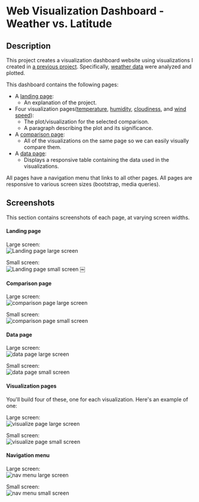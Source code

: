 # Web Visualization Dashboard - Weather vs. Latitude

## Description

This project creates a visualization dashboard website using visualizations I created in [a previous project](https://github.com/angang-li/northwestern-data-science-bootcamp/tree/master/hw6-api). Specifically, [weather data](Resources/cities.csv) were analyzed and plotted.

This dashboard contains the following pages:

* A [landing page](index.html):
  * An explanation of the project.
* Four visualization pages([temperature](visualizations/temp.html), [humidity](visualizations/humidity.html), [cloudiness](visualizations/cloudiness.html), and [wind speed](visualizations/wind-speed.html)):
  * The plot/visualization for the selected comparison.
  * A paragraph describing the plot and its significance.
* A [comparison page](comparison.html):
  * All of the visualizations on the same page so we can easily visually compare them.
* A [data page](data.html):
  * Displays a responsive table containing the data used in the visualizations.

All pages have a navigation menu that links to all other pages. All pages are responsive to various screen sizes (bootstrap, media queries).

## Screenshots

This section contains screenshots of each page, at varying screen widths.

#### Landing page

Large screen: <br>
![Landing page large screen](Images/landing-lg.png)

Small screen: <br>
![Landing page small screen](Images/landing-sm.png)
￼

#### Comparison page

Large screen: <br>
![comparison page large screen](Images/comparison-lg.png)

Small screen: <br>
![comparison page small screen](Images/comparison-sm.png)

#### Data page

Large screen: <br>
![data page large screen](Images/data-lg.png)

Small screen: <br>
![data page small screen](Images/data-sm.png)

#### Visualization pages

You'll build four of these, one for each visualization. Here's an example of one:

Large screen: <br>
![visualize page large screen](Images/visualize-lg.png)

Small screen: <br>
![visualize page small screen](Images/visualize-sm.png)

#### Navigation menu

Large screen: <br>
![nav menu large screen](Images/nav-lg.png)

Small screen: <br>
![nav menu small screen](Images/nav-sm.png)
